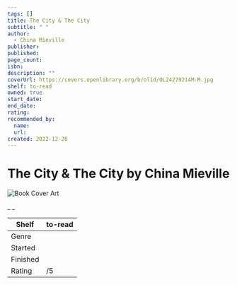 ```yaml
---
tags: []
title: The City & The City
subtitle: " "
author:
  - China Mieville
publisher:
published:
page_count:
isbn:
description: ""
coverUrl: https://covers.openlibrary.org/b/olid/OL24279214M-M.jpg
shelf: to-read
owned: true
start_date:
end_date:
rating:
recommended_by:
  name:
  url:
created: 2022-12-26
---
```


# The City & The City by China Mieville

![Book Cover Art](https://covers.openlibrary.org/b/olid/OL24279214M-M.jpg)

_ _

| Shelf | to-read |
| --- | --- |
| Genre |  |
| Started |  |
| Finished |  |
| Rating | /5 |

